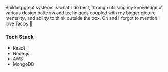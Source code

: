 Building great systems is what I do best, through utilising my knowledge of various design patterns and techniques coupled with my bigger picture mentality, and ability to think outside the box. Oh and I forgot to mention I love Tacos 🌮

### Tech Stack
- React
- Node.js
- AWS
- MongoDB

